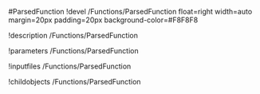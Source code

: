 <!-- MOOSE Object Documentation Stub: Remove this when content is added. -->
#ParsedFunction
!devel /Functions/ParsedFunction float=right width=auto margin=20px padding=20px background-color=#F8F8F8

!description /Functions/ParsedFunction

!parameters /Functions/ParsedFunction

!inputfiles /Functions/ParsedFunction

!childobjects /Functions/ParsedFunction

